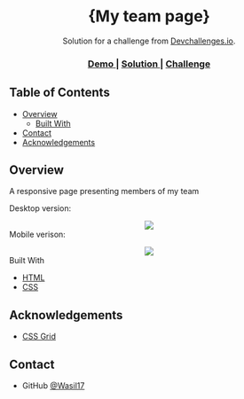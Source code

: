 <h1 align="center">{My team page}</h1>

<div align="center">
   Solution for a challenge from  <a href="http://devchallenges.io" target="_blank">Devchallenges.io</a>.
</div>

<div align="center">
  <h3>
    <a href="https://my-team-presentation.netlify.app">
      Demo
    </a>
    <span> | </span>
    <a href="https://{your-url-to-the-solution}">
      Solution
    </a>
    <span> | </span>
    <a href="https://devchallenges.io/challenges/hhmesazsqgKXrTkYkt0U">
      Challenge
    </a>
  </h3>
</div>

## Table of Contents

- [Overview](#overview)
  - [Built With](#built-with)
- [Contact](#contact)
- [Acknowledgements](#acknowledgements)

## Overview

A responsive page presenting members of my team

Desktop version:
<div align="center">
  <img src="https://user-images.githubusercontent.com/71132144/108602629-43d79f00-73a3-11eb-8588-3a96870b5d8f.png" />
</div

Mobile verison:
<div align="center">
  <img src="https://user-images.githubusercontent.com/71132144/108602629-43d79f00-73a3-11eb-8588-3a96870b5d8f.png" />
</div

### Built With

- [HTML](https://devdocs.io/html/)
- [CSS](https://devdocs.io/css/)


## Acknowledgements

- [CSS Grid](https://css-tricks.com/snippets/css/complete-guide-grid/)


## Contact

- GitHub [@Wasil17](https://github.com/Wasil17)


